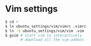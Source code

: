 Vim settings
=============

```bash
$ cd ~
$ ln ubuntu_settings/vim/vimrc .vimrc
$ ln -s ubuntu_settings/vim/vim .vim
$ gvim # start vim to interactively
       # download all the vim-addons
```

